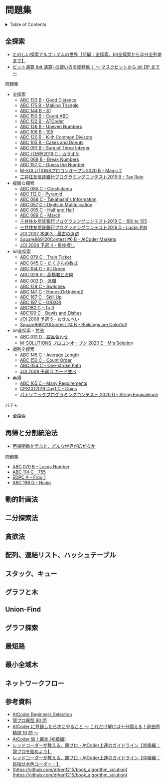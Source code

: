 # 問題集

<!-- START doctoc generated TOC please keep comment here to allow auto update -->
<!-- DON'T EDIT THIS SECTION, INSTEAD RE-RUN doctoc TO UPDATE -->
<details>
<summary>Table of Contents</summary>

- [全探索](#%E5%85%A8%E6%8E%A2%E7%B4%A2)
- [再帰と分割統治法](#%E5%86%8D%E5%B8%B0%E3%81%A8%E5%88%86%E5%89%B2%E7%B5%B1%E6%B2%BB%E6%B3%95)
- [動的計画法](#%E5%8B%95%E7%9A%84%E8%A8%88%E7%94%BB%E6%B3%95)
- [二分探索法](#%E4%BA%8C%E5%88%86%E6%8E%A2%E7%B4%A2%E6%B3%95)
- [貪欲法](#%E8%B2%AA%E6%AC%B2%E6%B3%95)
- [配列、連結リスト、ハッシュテーブル](#%E9%85%8D%E5%88%97%E9%80%A3%E7%B5%90%E3%83%AA%E3%82%B9%E3%83%88%E3%83%8F%E3%83%83%E3%82%B7%E3%83%A5%E3%83%86%E3%83%BC%E3%83%96%E3%83%AB)
- [スタック、キュー](#%E3%82%B9%E3%82%BF%E3%83%83%E3%82%AF%E3%82%AD%E3%83%A5%E3%83%BC)
- [グラフと木](#%E3%82%B0%E3%83%A9%E3%83%95%E3%81%A8%E6%9C%A8)
- [Union-Find](#union-find)
- [グラフ探索](#%E3%82%B0%E3%83%A9%E3%83%95%E6%8E%A2%E7%B4%A2)
- [最短路](#%E6%9C%80%E7%9F%AD%E8%B7%AF)
- [最小全域木](#%E6%9C%80%E5%B0%8F%E5%85%A8%E5%9F%9F%E6%9C%A8)
- [ネットワークフロー](#%E3%83%8D%E3%83%83%E3%83%88%E3%83%AF%E3%83%BC%E3%82%AF%E3%83%95%E3%83%AD%E3%83%BC)
- [参考資料](#%E5%8F%82%E8%80%83%E8%B3%87%E6%96%99)

</details>
<!-- END doctoc generated TOC please keep comment here to allow auto update -->

## 全探索

- [たのしい探索アルゴリズムの世界【前編：全探索、bit全探索から半分全列挙まで】](https://qiita.com/e869120/items/25cb52ba47be0fd418d6#2-%E3%81%99%E3%81%B9%E3%81%A6%E3%81%AE%E5%9F%BA%E6%9C%AC%E5%85%A8%E6%8E%A2%E7%B4%A2)
- [ビット演算 (bit 演算) の使い方を総特集！ 〜 マスクビットから bit DP まで 〜](https://qiita.com/drken/items/7c6ff2aa4d8fce1c9361#6-bit-%E5%85%A8%E6%8E%A2%E7%B4%A2)

問題集

- 全探索
  - [ABC 133 B - Good Distance](https://atcoder.jp/contests/abc133/tasks/abc133_b)
  - [ABC 175 B - Making Triangle](https://atcoder.jp/contests/abc175/tasks/abc175_b)
  - [ABC 144 B - 81](https://atcoder.jp/contests/abc144/tasks/abc144_b)
  - [ABC 150 B - Count ABC](https://atcoder.jp/contests/abc150/tasks/abc150_b)
  - [ABC 122 B - ATCoder](https://atcoder.jp/contests/abc122/tasks/abc122_b)
  - [ABC 136 B - Uneven Numbers](https://atcoder.jp/contests/abc136/tasks/abc136_b)
  - [ABC 106 B - 105](https://atcoder.jp/contests/abc106/tasks/abc106_b)
  - [ABC 120 B - K-th Common Divisors](https://atcoder.jp/contests/abc120/tasks/abc120_b)
  - [ABC 105 B - Cakes and Donuts](https://atcoder.jp/contests/abc105/tasks/abc105_b)
  - [ABC 051 B - Sum of Three Integer](https://atcoder.jp/contests/abc051/tasks/abc051_b)
  - [ABC パ研杯2019 C - カラオケ](https://atcoder.jp/contests/pakencamp-2019-day3/tasks/pakencamp_2019_day3_c)
  - [ABC 068 B - Break Numbers](https://atcoder.jp/contests/abc068/tasks/abc068_b)
  - [ABC 157 C - Guess the Number](https://atcoder.jp/contests/abc157/tasks/abc157_c)
  - [M-SOLUTIONSプロコンオープン2020 B - Magic 2](https://atcoder.jp/contests/m-solutions2020/tasks/m_solutions2020_b)
  - [三井住友信託銀行プログラミングコンテスト2019 B - Tax Rate](https://atcoder.jp/contests/sumitrust2019/tasks/sumitb2019_b)
- 複雑な探索
  - [ABC 085 C - Otoshidama](https://atcoder.jp/contests/abc085/tasks/abc085_c)
  - [ABC 112 C - Pyramid](https://atcoder.jp/contests/abc112/tasks/abc112_c)
  - [ABC 088 C - Takahashi's Information](https://atcoder.jp/contests/abc088/tasks/abc088_c)
  - [ABC 057 C - Digits in Multiplication](https://atcoder.jp/contests/abc057/tasks/abc057_c)
  - [ABC 095 C - Half and Half](https://atcoder.jp/contests/abc095/tasks/arc096_a)
  - [ABC 089 C - March](https://atcoder.jp/contests/abc089/tasks/abc089_c)
  - [三井住友信託銀行プログラミングコンテスト2019 C - 100 to 105](https://atcoder.jp/contests/sumitrust2019/tasks/sumitb2019_c)
  - [三井住友信託銀行プログラミングコンテスト2019 D - Lucky PIN](https://atcoder.jp/contests/sumitrust2019/tasks/sumitb2019_d)
  - [JOI 2007 本選 3 - 最古の遺跡](https://atcoder.jp/contes[ts/joi2007ho/tasks/joi2007ho_c)
  - [Square869120Contest #6 B - AtCoder Markets](https://atcoder.jp/contests/s8pc-6/tasks/s8pc_6_b)
  - [JOI 2008 予選 4 - 星座探し](https://atcoder.jp/contests/joi2008yo/tasks/joi2008yo_d)
- bit全探索
  - [ABC 079 C - Train Ticket](https://atcoder.jp/contests/abc079/tasks/abc079_c)
  - [ABC 045 C - たくさんの数式](https://atcoder.jp/contests/arc061/tasks/arc061_a)
  - [ABC 104 C - All Green](https://atcoder.jp/contests/abc104/tasks/abc104_c)
  - [ARC 029 A - 高橋君とお肉](https://atcoder.jp/contests/arc029/tasks/arc029_1)
  - [ABC 002 D - 派閥](https://atcoder.jp/contests/abc002/tasks/abc002_4)
  - [ABC 128 C - Switches](https://atcoder.jp/contests/abc128/tasks/abc128_c)
  - [ABC 147 C - HonestOrUnkind2](https://atcoder.jp/contests/abc147/tasks/abc147_c)
  - [ABC 167 C - Skill Up](https://atcoder.jp/contests/abc167/tasks/abc167_c)
  - [ABC 197 C - ORXOR](https://atcoder.jp/contests/abc197/tasks/abc197_c)
  - [ABC182 C - To 3](https://atcoder.jp/contests/abc182/tasks/abc182_c)
  - [ABC190 C - Bowls and Dishes](https://atcoder.jp/contests/abc190/tasks/abc190_c)
  - [JOI 2008 予選 5 - おせんべい](https://atcoder.jp/contests/joi2008yo/tasks/joi2008yo_e)
  - [Square869120Contest #4 B - Buildings are Colorful!](https://atcoder.jp/contests/s8pc-4/tasks/s8pc_4_b)
- bit全探索 - 拡張
  - [ABC 031 D - 語呂合わせ](https://atcoder.jp/contests/abc031/tasks/abc031_d)
  - [M-SOLUTIONS プロコンオープン 2020 E - M's Solution](https://atcoder.jp/contests/m-solutions2020/tasks/m_solutions2020_e)
- 順列全探索
  - [ABC 145 C - Average Length](https://atcoder.jp/contests/abc145/tasks/abc145_c)
  - [ABC 150 C - Count Order](https://atcoder.jp/contests/abc150/tasks/abc150_c)
  - [ABC 054 C - One-stroke Path](https://atcoder.jp/contests/abc054/tasks/abc054_c)
  - [JOI 2009 予選 D カード並べ](https://atcoder.jp/contests/joi2010yo/tasks/joi2010yo_d)
- 再帰
  - [ABC 165 C - Many Requirements](https://atcoder.jp/contests/abc165/tasks/abc165_c)
  - [CPSCO2019 Day1 C - Coins](https://atcoder.jp/contests/cpsco2019-s1/tasks/cpsco2019_s1_c)
  - [パナソニックプログラミングコンテスト 2020 D - String Equivalence](https://atcoder.jp/contests/panasonic2020/tasks/panasonic2020_d)

バチャ

- [全探索](https://kenkoooo.com/atcoder/#/contest/show/05dd88b8-9946-4356-900e-0772486976b4)

## 再帰と分割統治法

- [再帰関数を学ぶと、どんな世界が広がるか](https://qiita.com/drken/items/23a4f604fa3f505dd5ad)

問題集

- [ABC 079 B – Lucas Number](https://math.nakaken88.com/textbook/cp-fibonacci-sequence-and-recursive-function/)
- [ABC 114 C - 755](https://atcoder.jp/contests/abc114/tasks/abc114_c)
- [EDPC A – Frog 1](https://atcoder.jp/contests/dp/tasks/dp_a)
- [ABC 196 D - Hanjo](https://atcoder.jp/contests/abc196/tasks/abc196_d)

## 動的計画法

## 二分探索法

## 貪欲法

## 配列、連結リスト、ハッシュテーブル

## スタック、キュー

## グラフと木

## Union-Find

## グラフ探索

## 最短路

## 最小全域木

## ネットワークフロー

## 参考資料

- [AtCoder Beginners Selection](https://atcoder.jp/contests/abs)
- [競プロ典型 90 問](https://atcoder.jp/contests/typical90)
- [AtCoder に登録したら次にやること ～ これだけ解けば十分闘える！過去問精選 10 問 ～](https://qiita.com/drken/items/fd4e5e3630d0f5859067)
- [AtCoder 版！蟻本 (初級編)](https://qiita.com/drken/items/e77685614f3c6bf86f44)
- [レッドコーダーが教える、競プロ・AtCoder上達のガイドライン【初級編：競プロを始めよう】](https://qiita.com/e869120/items/f1c6f98364d1443148b3#1-6-%E8%8C%B6%E8%89%B2%E3%82%B3%E3%83%BC%E3%83%80%E3%83%BC%E3%81%AB%E3%81%AA%E3%82%8B%E3%81%9F%E3%82%81%E3%81%AE%E3%82%AC%E3%82%A4%E3%83%89%E3%83%A9%E3%82%A4%E3%83%B3)
- [レッドコーダーが教える、競プロ・AtCoder上達のガイドライン【中級編：目指せ水色コーダー！】](https://qiita.com/e869120/items/eb50fdaece12be418faa#2-2-%E6%B0%B4%E8%89%B2%E3%82%B3%E3%83%BC%E3%83%80%E3%83%BC%E3%81%AB%E3%81%AA%E3%82%8B%E3%81%9F%E3%82%81%E3%81%AE%E3%82%AC%E3%82%A4%E3%83%89%E3%83%A9%E3%82%A4%E3%83%B3)
- [https://github.com/drken1215/book_algorithm_solution](https://github.com/drken1215/book_algorithm_solution)
